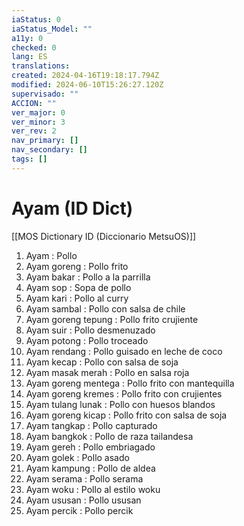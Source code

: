 ```yaml
---
iaStatus: 0
iaStatus_Model: ""
a11y: 0
checked: 0
lang: ES
translations: 
created: 2024-04-16T19:18:17.794Z
modified: 2024-06-10T15:26:27.120Z
supervisado: ""
ACCION: ""
ver_major: 0
ver_minor: 3
ver_rev: 2
nav_primary: []
nav_secondary: []
tags: []
---
```

# Ayam (ID Dict)

[[MOS Dictionary ID (Diccionario MetsuOS)]]

1. Ayam : Pollo
2. Ayam goreng : Pollo frito
3. Ayam bakar : Pollo a la parrilla
4. Ayam sop : Sopa de pollo
5. Ayam kari : Pollo al curry
6. Ayam sambal : Pollo con salsa de chile
7. Ayam goreng tepung : Pollo frito crujiente
8. Ayam suir : Pollo desmenuzado
9. Ayam potong : Pollo troceado
10. Ayam rendang : Pollo guisado en leche de coco
11. Ayam kecap : Pollo con salsa de soja
12. Ayam masak merah : Pollo en salsa roja
13. Ayam goreng mentega : Pollo frito con mantequilla
14. Ayam goreng kremes : Pollo frito con crujientes
15. Ayam tulang lunak : Pollo con huesos blandos
16. Ayam goreng kicap : Pollo frito con salsa de soja
17. Ayam tangkap : Pollo capturado
18. Ayam bangkok : Pollo de raza tailandesa
19. Ayam gereh : Pollo embriagado
20. Ayam golek : Pollo asado
21. Ayam kampung : Pollo de aldea
22. Ayam serama : Pollo serama
23. Ayam woku : Pollo al estilo woku
24. Ayam ususan : Pollo ususan
25. Ayam percik : Pollo percik
